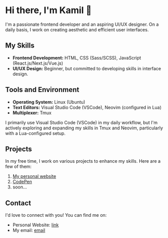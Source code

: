 
# Hi there, I'm Kamil 👋

I'm a passionate frontend developer and an aspiring UI/UX designer. On a daily basis, I work on creating aesthetic and efficient user interfaces.

## My Skills

- **Frontend Development:** HTML, CSS (Sass/SCSS), JavaScript (React.js/Next.js/Vue.js)
- **UI/UX Design:** Beginner, but committed to developing skills in interface design.

## Tools and Environment

- **Operating System:** Linux (Ubuntu)
- **Text Editors:** Visual Studio Code (VSCode), Neovim (configured in Lua)
- **Multiplexer:** Tmux

I primarily use Visual Studio Code (VSCode) in my daily workflow, but I'm actively exploring and expanding my skills in Tmux and Neovim, particularly with a Lua-configured setup.

## Projects

In my free time, I work on various projects to enhance my skills. Here are a few of them:

1. [My personal website](https://kszymczycha.github.io)
2. [CodePen](https://codepen.io/kszymczycha)
3. soon...

## Contact

I'd love to connect with you! You can find me on:

- Personal Website: [link](https://kszymczycha.github.io)
- My email: [email](kamilszymczycha@gmail.com)
